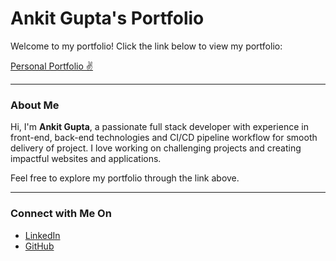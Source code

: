 # Ankit Gupta's Portfolio

Welcome to my portfolio! Click the link below to view my portfolio:

<a href="https://portfolio-ankit13130.netlify.app/" target="_blank">Personal Portfolio ✌</a>

---

### About Me

Hi, I'm **Ankit Gupta**, a passionate full stack developer with experience in front-end, back-end technologies and CI/CD pipeline workflow for smooth delivery of project. I love working on challenging projects and creating impactful websites and applications.

Feel free to explore my portfolio through the link above.

---

### Connect with Me On

- [LinkedIn](https://linkedin.com/in/ankit-gupta-8548b9212)
- [GitHub](https://github.com/ankit13130)
